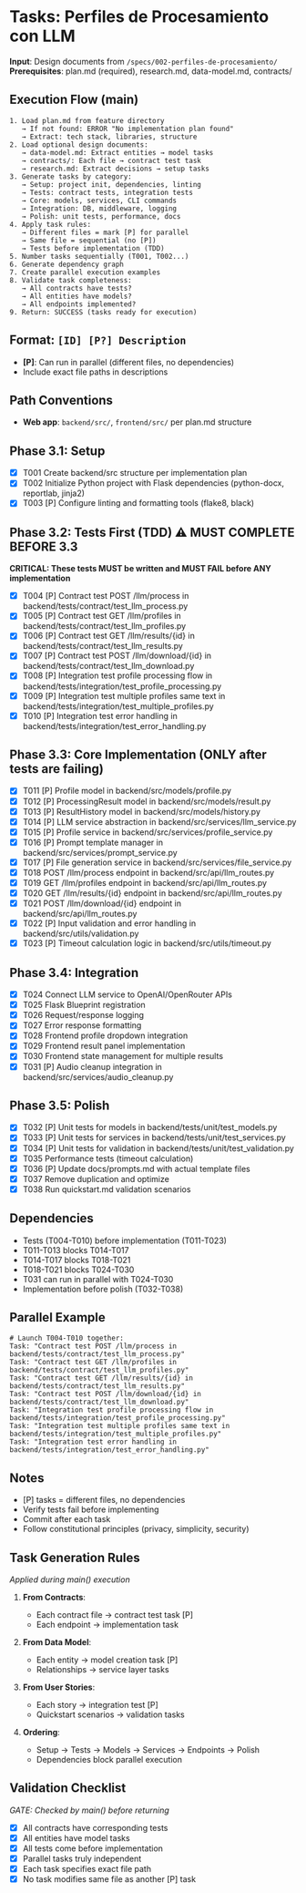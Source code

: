 # Tasks: Perfiles de Procesamiento con LLM

**Input**: Design documents from `/specs/002-perfiles-de-procesamiento/`
**Prerequisites**: plan.md (required), research.md, data-model.md, contracts/

## Execution Flow (main)
```
1. Load plan.md from feature directory
   → If not found: ERROR "No implementation plan found"
   → Extract: tech stack, libraries, structure
2. Load optional design documents:
   → data-model.md: Extract entities → model tasks
   → contracts/: Each file → contract test task
   → research.md: Extract decisions → setup tasks
3. Generate tasks by category:
   → Setup: project init, dependencies, linting
   → Tests: contract tests, integration tests
   → Core: models, services, CLI commands
   → Integration: DB, middleware, logging
   → Polish: unit tests, performance, docs
4. Apply task rules:
   → Different files = mark [P] for parallel
   → Same file = sequential (no [P])
   → Tests before implementation (TDD)
5. Number tasks sequentially (T001, T002...)
6. Generate dependency graph
7. Create parallel execution examples
8. Validate task completeness:
   → All contracts have tests?
   → All entities have models?
   → All endpoints implemented?
9. Return: SUCCESS (tasks ready for execution)
```

## Format: `[ID] [P?] Description`
- **[P]**: Can run in parallel (different files, no dependencies)
- Include exact file paths in descriptions

## Path Conventions
- **Web app**: `backend/src/`, `frontend/src/` per plan.md structure

## Phase 3.1: Setup
- [x] T001 Create backend/src structure per implementation plan
- [x] T002 Initialize Python project with Flask dependencies (python-docx, reportlab, jinja2)
- [x] T003 [P] Configure linting and formatting tools (flake8, black)

## Phase 3.2: Tests First (TDD) ⚠️ MUST COMPLETE BEFORE 3.3
**CRITICAL: These tests MUST be written and MUST FAIL before ANY implementation**
- [x] T004 [P] Contract test POST /llm/process in backend/tests/contract/test_llm_process.py
- [x] T005 [P] Contract test GET /llm/profiles in backend/tests/contract/test_llm_profiles.py
- [x] T006 [P] Contract test GET /llm/results/{id} in backend/tests/contract/test_llm_results.py
- [x] T007 [P] Contract test POST /llm/download/{id} in backend/tests/contract/test_llm_download.py
- [x] T008 [P] Integration test profile processing flow in backend/tests/integration/test_profile_processing.py
- [x] T009 [P] Integration test multiple profiles same text in backend/tests/integration/test_multiple_profiles.py
- [x] T010 [P] Integration test error handling in backend/tests/integration/test_error_handling.py

## Phase 3.3: Core Implementation (ONLY after tests are failing)
- [x] T011 [P] Profile model in backend/src/models/profile.py
- [x] T012 [P] ProcessingResult model in backend/src/models/result.py
- [x] T013 [P] ResultHistory model in backend/src/models/history.py
- [x] T014 [P] LLM service abstraction in backend/src/services/llm_service.py
- [x] T015 [P] Profile service in backend/src/services/profile_service.py
- [x] T016 [P] Prompt template manager in backend/src/services/prompt_service.py
- [x] T017 [P] File generation service in backend/src/services/file_service.py
- [x] T018 POST /llm/process endpoint in backend/src/api/llm_routes.py
- [x] T019 GET /llm/profiles endpoint in backend/src/api/llm_routes.py
- [x] T020 GET /llm/results/{id} endpoint in backend/src/api/llm_routes.py
- [x] T021 POST /llm/download/{id} endpoint in backend/src/api/llm_routes.py
- [x] T022 [P] Input validation and error handling in backend/src/utils/validation.py
- [x] T023 [P] Timeout calculation logic in backend/src/utils/timeout.py

## Phase 3.4: Integration
- [x] T024 Connect LLM service to OpenAI/OpenRouter APIs
- [x] T025 Flask Blueprint registration
- [x] T026 Request/response logging
- [x] T027 Error response formatting
- [x] T028 Frontend profile dropdown integration
- [x] T029 Frontend result panel implementation
- [x] T030 Frontend state management for multiple results
- [x] T031 [P] Audio cleanup integration in backend/src/services/audio_cleanup.py

## Phase 3.5: Polish
- [x] T032 [P] Unit tests for models in backend/tests/unit/test_models.py
- [x] T033 [P] Unit tests for services in backend/tests/unit/test_services.py
- [x] T034 [P] Unit tests for validation in backend/tests/unit/test_validation.py
- [x] T035 Performance tests (timeout calculation)
- [x] T036 [P] Update docs/prompts.md with actual template files
- [x] T037 Remove duplication and optimize
- [x] T038 Run quickstart.md validation scenarios

## Dependencies
- Tests (T004-T010) before implementation (T011-T023)
- T011-T013 blocks T014-T017
- T014-T017 blocks T018-T021
- T018-T021 blocks T024-T030
- T031 can run in parallel with T024-T030
- Implementation before polish (T032-T038)

## Parallel Example
```
# Launch T004-T010 together:
Task: "Contract test POST /llm/process in backend/tests/contract/test_llm_process.py"
Task: "Contract test GET /llm/profiles in backend/tests/contract/test_llm_profiles.py"
Task: "Contract test GET /llm/results/{id} in backend/tests/contract/test_llm_results.py"
Task: "Contract test POST /llm/download/{id} in backend/tests/contract/test_llm_download.py"
Task: "Integration test profile processing flow in backend/tests/integration/test_profile_processing.py"
Task: "Integration test multiple profiles same text in backend/tests/integration/test_multiple_profiles.py"
Task: "Integration test error handling in backend/tests/integration/test_error_handling.py"
```

## Notes
- [P] tasks = different files, no dependencies
- Verify tests fail before implementing
- Commit after each task
- Follow constitutional principles (privacy, simplicity, security)

## Task Generation Rules
*Applied during main() execution*

1. **From Contracts**:
   - Each contract file → contract test task [P]
   - Each endpoint → implementation task
   
2. **From Data Model**:
   - Each entity → model creation task [P]
   - Relationships → service layer tasks
   
3. **From User Stories**:
   - Each story → integration test [P]
   - Quickstart scenarios → validation tasks

4. **Ordering**:
   - Setup → Tests → Models → Services → Endpoints → Polish
   - Dependencies block parallel execution

## Validation Checklist
*GATE: Checked by main() before returning*

- [x] All contracts have corresponding tests
- [x] All entities have model tasks
- [x] All tests come before implementation
- [x] Parallel tasks truly independent
- [x] Each task specifies exact file path
- [x] No task modifies same file as another [P] task
